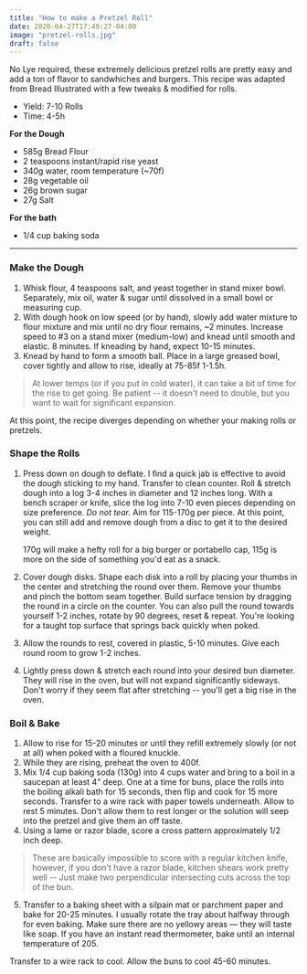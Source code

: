 ```yaml
---
title: "How to make a Pretzel Roll"
date: 2020-04-27T17:49:27-04:00
image: "pretzel-rolls.jpg" 
draft: false
---
```


No Lye required, these extremely delicious pretzel rolls are pretty easy and add a ton of flavor to sandwhiches and burgers. This recipe was adapted from Bread Illustrated with a few tweaks & modified for rolls.

* Yield: 7-10 Rolls
* Time: 4-5h

**For the Dough**

- 585g Bread Flour
- 2 teaspoons instant/rapid rise yeast
- 340g water, room temperature (~70f)
- 28g vegetable oil
- 26g brown sugar
- 27g Salt

**For the bath**
- 1/4 cup baking soda

---

### Make the Dough

1.  Whisk flour, 4 teaspoons salt, and yeast together in stand mixer bowl. Separately, mix oil, water & sugar until dissolved in a small bowl or measuring cup.
2. With dough hook on low speed (or by hand), slowly add water mixture to flour mixture and mix until no dry flour remains, ~2 minutes. Increase speed to #3 on a stand mixer (medium-low) and knead until smooth and elastic. 8 minutes. If kneading by hand, expect 10-15 minutes.
3. Knead by hand to form a smooth ball. Place in a large greased bowl, cover tightly and allow to rise, ideally at 75-85f 1-1.5h.

> At lower temps (or if you put in cold water), it can take a bit of time for the rise to get going. Be patient -- it doesn't need to double, but you want to wait for significant expansion.

At this point, the recipe diverges depending on whether your making rolls or pretzels.

### Shape the Rolls

1. Press down on dough to deflate. I find a quick jab is effective to avoid the dough sticking to my hand. Transfer to clean counter. Roll & stretch dough into a log 3-4 inches in diameter and 12 inches long. With a bench scraper or knife, slice the log into 7-10 even pieces depending on size preference. *Do not tear.* Aim for 115-170g per piece. At this point, you can still add and remove dough from a disc to get it to the desired weight. 

    170g will make a hefty roll for a big burger or portabello cap, 115g is more on the side of something you'd eat as a snack.
2. Cover dough disks. Shape each disk into a roll by placing your thumbs in the center and stretching the round over them. Remove your thumbs and pinch the bottom seam together. Build surface tension by dragging the round in a circle on the counter. You can also pull the round towards yourself 1-2 inches, rotate by 90 degrees, reset & repeat. You're looking for a taught top surface that springs back quickly when poked.
3. Allow the rounds to rest, covered in plastic, 5-10 minutes. Give each round room to grow 1-2 inches.
4. Lightly press down & stretch each round into your desired bun diameter. They will rise in the oven, but will not expand significantly sideways. Don't worry if they seem flat after stretching -- you'll get a big rise in the oven.

### Boil & Bake

1. Allow  to rise for 15-20 minutes or until they refill extremely slowly (or not at all) when poked with a floured knuckle.
2. While they are rising, preheat the oven to 400f.
3. Mix 1/4 cup baking soda (130g) into 4 cups water and bring to a boil in a saucepan at least 4" deep. One at a time for buns, place the rolls into the boiling alkali bath for 15 seconds, then flip and cook for 15 more seconds. Transfer to a wire rack with paper towels underneath. Allow to rest 5 minutes. Don't allow them to rest longer or the solution will seep into the pretzel and give them an off taste.
4. Using a lame or razor blade, score a cross pattern approximately 1/2 inch deep.
> These are basically impossible to score with a regular kitchen knife, however, if you don't have a razor blade, kitchen shears work pretty well -- Just make two perpendicular intersecting cuts across the top of the bun.
5. Transfer to a baking sheet with a silpain mat or parchment paper and bake for 20-25 minutes. I usually rotate the tray about halfway through for even baking. Make sure there are no yellowy areas — they will taste like soap. If you have an instant read thermometer, bake until an internal temperature of 205.

Transfer to a wire rack to cool. Allow the buns to cool 45-60 minutes.

